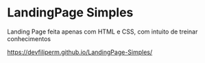 # LandingPage Simples
 Landing Page feita apenas com HTML e CSS, com intuito de treinar conhecimentos 

https://devfiliperm.github.io/LandingPage-Simples/
